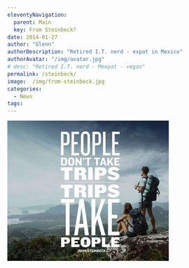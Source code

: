 ```yaml
---
eleventyNavigation:
  parent: Main
  key: From Steinbeck?
date: 2014-01-27
author: "Glenn"
authorDescription: "Retired I.T. nerd - expat in Mexico"
authorAvatar: "/img/avatar.jpg"
# desc: "Retired I.T. nerd - Mexpat - vegan"
permalink: /steinbeck/
image:  /img/from-steinbeck.jpg
categories:
  - News
tags:
---
```

![People don't take trips -- trips take people.](/img/2014/01/peopledonttaketrips.jpg)